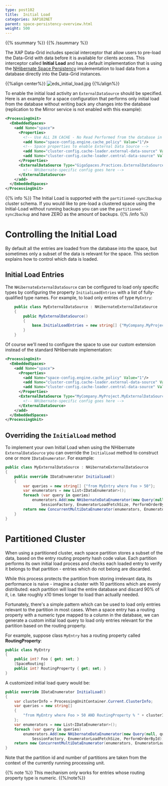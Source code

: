 ```yaml
---
type: post102
title:  Initial Load
categories: XAP102NET
parent: space-persistency-overview.html
weight: 500
---
```


{{% ssummary  %}} {{% /ssummary %}}

The XAP Data-Grid includes special interceptor that allow users to pre-load the Data-Grid with data before it is available for clients access. This interceptor called **Initial Load** and has a default implementation that is using the [NHibernate Space Persistency](./hibernate-space-persistency.html) implementation to load data from a database directly into the Data-Grid instances.

{{%align center%}}
![eds_initial_load.jpg](/attachment_files/eds_initial_load.jpg)
{{%/align%}}

To enable the initial load activity an `ExternalDataSource` should be specified. Here is an example for a space configuration that performs only initial load from the database without writing back any changes into the database (replication to the Mirror service is not enabled with this example):


```xml
<ProcessingUnit>
  <EmbeddedSpaces>
    <add Name="space">
      <Properties>
		<!-- Use ALL IN CACHE - No Read Performed from the database in lazy manner -->
        <add Name="space-config.engine.cache_policy" Value="1"/>
	    <!-- Space properties to enable External Data Source -->
        <add Name="cluster-config.cache-loader.external-data-source" Value="true"/>
        <add Name="cluster-config.cache-loader.central-data-source" Value="true"/>
      </Properties>
      <ExternalDataSource Type="GigaSpaces.Practices.ExternalDataSource.NHibernate.NHibernateExternalDataSource" Usage="ReadOnly">
        <!-- NHibernate-specific config goes here -->
      </ExternalDataSource>
    </add>
  </EmbeddedSpaces>
</ProcessingUnit>
```

{{% info %}}
The Initial Load is supported with the `partitioned-sync2backup` cluster schema. If you would like to pre-load a clustered space using the Initial-Load without running backups you can use the `partitioned-sync2backup` and have ZERO as the amount of backups.
{{% /info %}}

# Controlling the Initial Load

By default all the entries are loaded from the database into the space, but sometimes only a subset of the data is relevant for the space. This section explains how to control which data is loaded.

## Initial Load Entries

The `NHibernateExternalDataSource` can be configured to load only specific types by configuring the property `InitialLoadEntries` with a list of fully-qualified type names. For example, to load only entries of type `MyEntry`:


```csharp
	public class MyExternalDataSource : NHibernateExternalDataSource
	{
		public MyExternalDataSource()
		{
			base.InitialLoadEntries = new string[] {"MyCompany.MyProject.MyEntry"};
		}
	}
```

Of course we'll need to configure the space to use our custom extension instead of the standard NHibernate implementation:


```xml
<ProcessingUnit>
  <EmbeddedSpaces>
    <add Name="space">
      <Properties>
        <add Name="space-config.engine.cache_policy" Value="1"/>
        <add Name="cluster-config.cache-loader.external-data-source" Value="true"/>
        <add Name="cluster-config.cache-loader.central-data-source" Value="true"/>
      </Properties>
      <ExternalDataSource Type="MyCompany.MyProject.MyExternalDataSource" Usage="ReadOnly">
        <!-- NHibernate-specific config goes here -->
      </ExternalDataSource>
    </add>
  </EmbeddedSpaces>
</ProcessingUnit>
```

## Overriding the `InitialLoad` method

To implement your own Initial Load when using the NHibernate `ExternalDataSource` you can override the `InitialLoad` method to construct one or more `IDataEnumerator`. For example:


```csharp
public class MyExternalDataSource : NHibernateExternalDataSource
{
    public override IDataEnumerator InitialLoad()
	{
		var queries = new string[] {"from MyEntry where Foo > 50"};
		var enumerators = new List<IDataEnumerator>();
		foreach (var query in queries)
			enumerators.Add(new NHibernateDataEnumerator(new Query(null, query), 
				SessionFactory, EnumeratorLoadFetchSize, PerformOrderById));
		return new ConcurrentMultiDataEnumerator(enumerators, EnumeratorLoadFetchSize, InitialLoadThreadPoolSize);
    }
}
```

# Partitioned Cluster

When using a partitioned cluster, each space partition stores a subset of the data, based on the entry routing property hash code value. Each partition performs its own initial load process and checks each loaded entry to verify it belongs to that partition - entries which do not belong are discarded.

While this process protects the partition from storing irrelevant data, its performance is naive - imagine a cluster with 10 partitions which are evenly distributed: each partition will load the entire database and discard 90% of it, i.e. take roughly x10 times longer to load than actually needed. 

Fortunately, there's a simple pattern which can be used to load only entries relevant to the partition in most cases. When a space entry has a routing property with a numeric type mapped to a column in the database, we can generate a custom initial load query to load only entries relevant for the partition based on the routing property. 

For example, suppose class `MyEntry` has a routing property called **RoutingProperty**:


```csharp
public class MyEntry
{
	public int? Foo { get; set; }
	[SpaceRouting]
	public int? RoutingProperty { get; set; } 
}
```

A customized initial load query would be:


```csharp
public override IDataEnumerator InitialLoad()
{
	var clusterInfo = ProcessingUnitContainer.Current.ClusterInfo;
	var queries = new string[]
	{
		"from MyEntry where Foo > 50 AND RoutingProperty % " + clusterInfo.NumberOfInstances + " = " + (clusterInfo.InstanceId -1)
	};
	var enumerators = new List<IDataEnumerator>();
	foreach (var query in queries)
		enumerators.Add(new NHibernateDataEnumerator(new Query(null, query), 
			SessionFactory, EnumeratorLoadFetchSize, PerformOrderById));
	return new ConcurrentMultiDataEnumerator(enumerators, EnumeratorLoadFetchSize, InitialLoadThreadPoolSize);
}
```

Note that the partition id and number of partitions are taken from the context of the currently running processing unit.

{{% note %}}
This mechanism only works for entries whose routing property type is numeric.
{{%/note%}}
